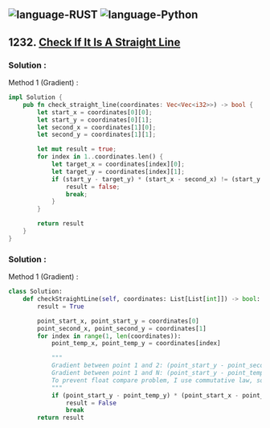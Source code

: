 ![language-RUST](https://img.shields.io/badge/%20-RUST-8d4004?style=for-the-badge&logo=RUST)
![language-Python](https://img.shields.io/badge/%20-Python-ffd43b?style=for-the-badge&logo=PYTHON)
---

## 1232. [Check If It Is A Straight Line](https://leetcode.com/problems/check-if-it-is-a-straight-line)

### Solution :

Method 1 (Gradient) :
```rust
impl Solution {
    pub fn check_straight_line(coordinates: Vec<Vec<i32>>) -> bool {
        let start_x = coordinates[0][0];
        let start_y = coordinates[0][1];
        let second_x = coordinates[1][0];
        let second_y = coordinates[1][1];

        let mut result = true;
        for index in 1..coordinates.len() {
            let target_x = coordinates[index][0];
            let target_y = coordinates[index][1];
            if (start_y - target_y) * (start_x - second_x) != (start_y - second_y) * (start_x - target_x) {
                result = false;
                break;
            }
        }

        return result
    }
}
```

### Solution :

Method 1 (Gradient) :
```python
class Solution:
    def checkStraightLine(self, coordinates: List[List[int]]) -> bool:
        result = True

        point_start_x, point_start_y = coordinates[0]
        point_second_x, point_second_y = coordinates[1]
        for index in range(1, len(coordinates)):
            point_temp_x, point_temp_y = coordinates[index]

            """
            Gradient between point 1 and 2: (point_start_y - point_second_y) / (point_start_x - point_second_x)
            Gradient between point 1 and N: (point_start_y - point_temp_y) / (point_start_x - point_temp_x)
            To prevent float compare problem, I use commutative law, so division change to multiplication 
            """
            if (point_start_y - point_temp_y) * (point_start_x - point_second_x) != (point_start_y - point_second_y) * (point_start_x - point_temp_x):
                result = False
                break
        return result
```

